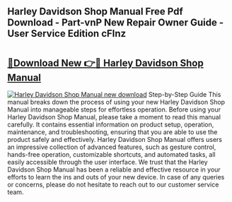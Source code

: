 ## Harley Davidson Shop Manual Free Pdf Download - Part-vnP New Repair Owner Guide - User Service Edition cFInz

# <h2><a href="http://bc22659.oget.top/?id=Harley+Davidson+Shop+Manual">🔗Download New 👉🔴 Harley Davidson Shop Manual</a></h2>

[![Harley Davidson Shop Manual new download](https://i.imgur.com/5g1atiW.png)](http://bc22659.oget.top/?id=Harley+Davidson+Shop+Manual)
Step-by-Step Guide This manual breaks down the process of using your new Harley Davidson Shop Manual into manageable steps for effortless operation. Before using your Harley Davidson Shop Manual, please take a moment to read this manual carefully. It contains essential information on product setup, operation, maintenance, and troubleshooting, ensuring that you are able to use the product safely and effectively. Harley Davidson Shop Manual offers users an impressive collection of advanced features, such as gesture control, hands-free operation, customizable shortcuts, and automated tasks, all easily accessible through the user interface. We trust that the Harley Davidson Shop Manual has been a reliable and effective resource in your efforts to learn the ins and outs of your new device. In case of any queries or concerns, please do not hesitate to reach out to our customer service team.
